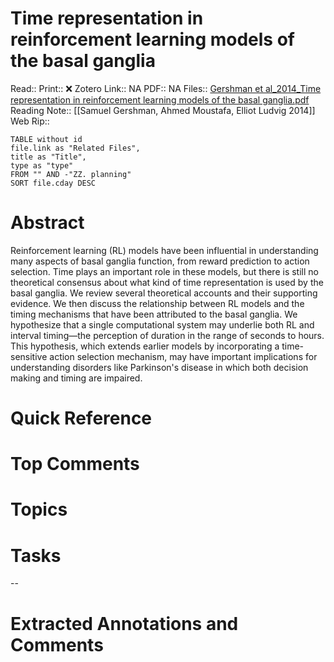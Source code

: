 

# Time representation in reinforcement learning models of the basal ganglia
Read:: 
Print::  ❌
Zotero Link:: NA
PDF:: NA
Files:: [Gershman et al_2014_Time representation in reinforcement learning models of the basal ganglia.pdf](file:///home/michaelt/Insync/m@tarlton.info/Google%20Drive/06.%20Zotero/storage/VKR3RKK8/Gershman%20et%20al_2014_Time%20representation%20in%20reinforcement%20learning%20models%20of%20the%20basal%20ganglia.pdf)
Reading Note:: [[Samuel Gershman, Ahmed Moustafa, Elliot Ludvig 2014]]
Web Rip:: 
```dataview
TABLE without id
file.link as "Related Files",
title as "Title",
type as "type"
FROM "" AND -"ZZ. planning"
SORT file.cday DESC
```

# Abstract
Reinforcement learning (RL) models have been influential in understanding many aspects of basal ganglia function, from reward prediction to action selection. Time plays an important role in these models, but there is still no theoretical consensus about what kind of time representation is used by the basal ganglia. We review several theoretical accounts and their supporting evidence. We then discuss the relationship between RL models and the timing mechanisms that have been attributed to the basal ganglia. We hypothesize that a single computational system may underlie both RL and interval timing—the perception of duration in the range of seconds to hours. This hypothesis, which extends earlier models by incorporating a time-sensitive action selection mechanism, may have important implications for understanding disorders like Parkinson's disease in which both decision making and timing are impaired.

# Quick Reference


# Top Comments


# Topics


# Tasks


--
# Extracted Annotations and Comments